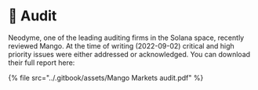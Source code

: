 # 🔏 Audit

Neodyme, one of the leading auditing firms in the Solana space, recently reviewed Mango. At the time of writing (2022-09-02) critical and high priority issues were either addressed or acknowledged. You can download their full report here:

{% file src="../.gitbook/assets/Mango Markets audit.pdf" %}
